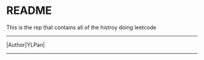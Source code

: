 README
======================
This is the rep that contains all of the histroy doing leetcode

****
|Author|YLPan|

****
